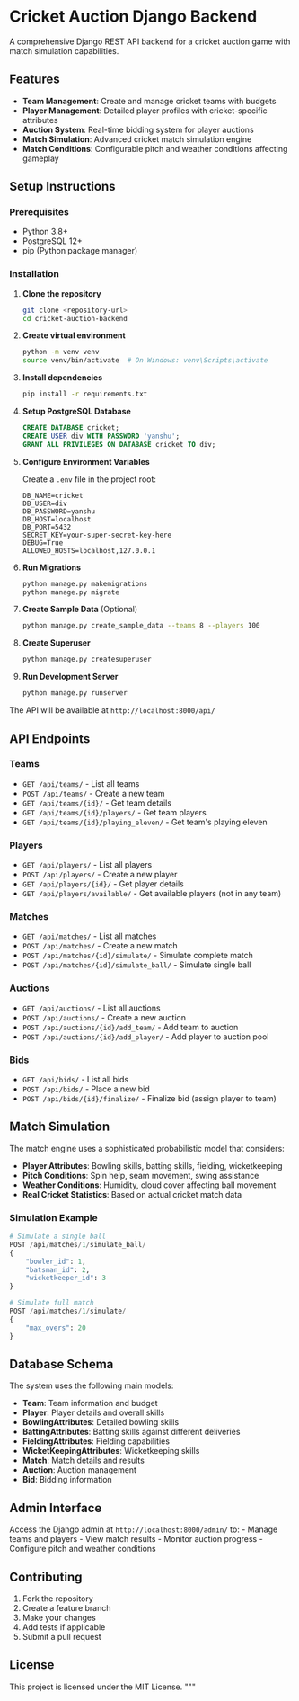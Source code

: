 # Cricket Auction Django Backend

A comprehensive Django REST API backend for a cricket auction game with match simulation capabilities.

## Features

- **Team Management**: Create and manage cricket teams with budgets
- **Player Management**: Detailed player profiles with cricket-specific attributes
- **Auction System**: Real-time bidding system for player auctions
- **Match Simulation**: Advanced cricket match simulation engine
- **Match Conditions**: Configurable pitch and weather conditions affecting gameplay

## Setup Instructions

### Prerequisites

- Python 3.8+
- PostgreSQL 12+
- pip (Python package manager)

### Installation

1. **Clone the repository**

   ```bash
   git clone <repository-url>
   cd cricket-auction-backend
   ```

2. **Create virtual environment**

   ```bash
   python -m venv venv
   source venv/bin/activate  # On Windows: venv\Scripts\activate
   ```

3. **Install dependencies**

   ```bash
   pip install -r requirements.txt
   ```

4. **Setup PostgreSQL Database**

   ```sql
   CREATE DATABASE cricket;
   CREATE USER div WITH PASSWORD 'yanshu';
   GRANT ALL PRIVILEGES ON DATABASE cricket TO div;
   ```

5. **Configure Environment Variables**

   Create a `.env` file in the project root:
    ```
    DB_NAME=cricket
    DB_USER=div
    DB_PASSWORD=yanshu
    DB_HOST=localhost
    DB_PORT=5432
    SECRET_KEY=your-super-secret-key-here
    DEBUG=True
    ALLOWED_HOSTS=localhost,127.0.0.1
    ```

6. **Run Migrations**

   ```bash
   python manage.py makemigrations
   python manage.py migrate
   ```

7. **Create Sample Data** (Optional)

   ```bash
   python manage.py create_sample_data --teams 8 --players 100
   ```

8. **Create Superuser**

   ```bash
   python manage.py createsuperuser
   ```

9. **Run Development Server**

   ```bash
   python manage.py runserver
   ```

The API will be available at `http://localhost:8000/api/`

## API Endpoints

### Teams

- `GET /api/teams/` - List all teams
- `POST /api/teams/` - Create a new team
- `GET /api/teams/{id}/` - Get team details
- `GET /api/teams/{id}/players/` - Get team players
- `GET /api/teams/{id}/playing_eleven/` - Get team's playing eleven

### Players

- `GET /api/players/` - List all players
- `POST /api/players/` - Create a new player
- `GET /api/players/{id}/` - Get player details
- `GET /api/players/available/` - Get available players (not in any team)

### Matches

- `GET /api/matches/` - List all matches
- `POST /api/matches/` - Create a new match
- `POST /api/matches/{id}/simulate/` - Simulate complete match
- `POST /api/matches/{id}/simulate_ball/` - Simulate single ball

### Auctions

- `GET /api/auctions/` - List all auctions
- `POST /api/auctions/` - Create a new auction
- `POST /api/auctions/{id}/add_team/` - Add team to auction
- `POST /api/auctions/{id}/add_player/` - Add player to auction pool

### Bids

- `GET /api/bids/` - List all bids
- `POST /api/bids/` - Place a new bid
- `POST /api/bids/{id}/finalize/` - Finalize bid (assign player to team)

## Match Simulation

The match engine uses a sophisticated probabilistic model that considers:

- **Player Attributes**: Bowling skills, batting skills, fielding, wicketkeeping
- **Pitch Conditions**: Spin help, seam movement, swing assistance
- **Weather Conditions**: Humidity, cloud cover affecting ball movement
- **Real Cricket Statistics**: Based on actual cricket match data

### Simulation Example

```python
# Simulate a single ball
POST /api/matches/1/simulate_ball/
{
    "bowler_id": 1,
    "batsman_id": 2,
    "wicketkeeper_id": 3
}

# Simulate full match
POST /api/matches/1/simulate/
{
    "max_overs": 20
}
```

## Database Schema

The system uses the following main models:

- **Team**: Team information and budget
- **Player**: Player details and overall skills
- **BowlingAttributes**: Detailed bowling skills
- **BattingAttributes**: Batting skills against different deliveries
- **FieldingAttributes**: Fielding capabilities
- **WicketKeepingAttributes**: Wicketkeeping skills
- **Match**: Match details and results
- **Auction**: Auction management
- **Bid**: Bidding information

## Admin Interface

Access the Django admin at `http://localhost:8000/admin/` to:
    - Manage teams and players
    - View match results
    - Monitor auction progress
    - Configure pitch and weather conditions

## Contributing

1. Fork the repository
2. Create a feature branch
3. Make your changes
4. Add tests if applicable
5. Submit a pull request

## License

This project is licensed under the MIT License.
"""
